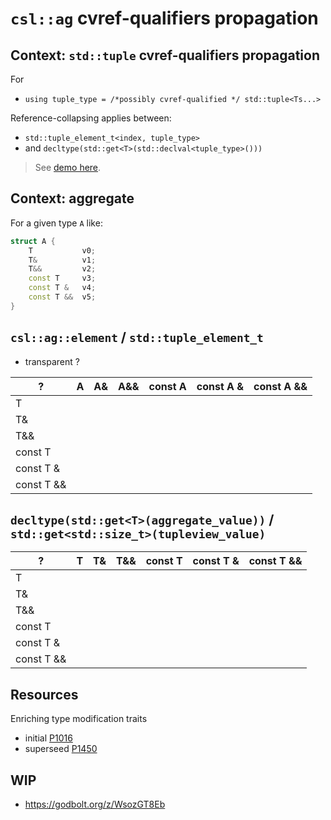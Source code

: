 # `csl::ag` cvref-qualifiers propagation

## Context: `std::tuple` cvref-qualifiers propagation

For

- `using tuple_type = /*possibly cvref-qualified */ std::tuple<Ts...>`

Reference-collapsing applies between:

- `std::tuple_element_t<index, tuple_type>`
- and `decltype(std::get<T>(std::declval<tuple_type>()))`

> See [demo here](https://godbolt.org/z/ahaWc1jT8).

## Context: aggregate

For a given type `A` like:

```cpp
struct A {
    T           v0;
    T&          v1;
    T&&         v2;
    const T     v3;
    const T &   v4;
    const T &&  v5;
}
```

## `csl::ag::element` / `std::tuple_element_t`

- transparent ?

|     ?      |  A  | A&  | A&& | const A | const A & | const A && |
| ---------- | --- | --- | --- | ------- | --------- | ---------- |
| T          |     |     |     |         |           |            |
| T&         |     |     |     |         |           |            |
| T&&        |     |     |     |         |           |            |
| const T    |     |     |     |         |           |            |
| const T &  |     |     |     |         |           |            |
| const T && |     |     |     |         |           |            |

## `decltype(std::get<T>(aggregate_value))` / `std::get<std::size_t>(tupleview_value)`

|     ?      |  T  | T&  | T&& | const T | const T & | const T && |
| ---------- | --- | --- | --- | ------- | --------- | ---------- |
| T          |     |     |     |         |           |            |
| T&         |     |     |     |         |           |            |
| T&&        |     |     |     |         |           |            |
| const T    |     |     |     |         |           |            |
| const T &  |     |     |     |         |           |            |
| const T && |     |     |     |         |           |            |

## Resources

Enriching type modification traits

- initial [P1016](https://www.open-std.org/jtc1/sc22/wg21/docs/papers/2018/p1016r0.pdf)
- superseed [P1450](https://www.open-std.org/jtc1/sc22/wg21/docs/papers/2020/p1450r3.pdf)

## WIP

- https://godbolt.org/z/WsozGT8Eb

